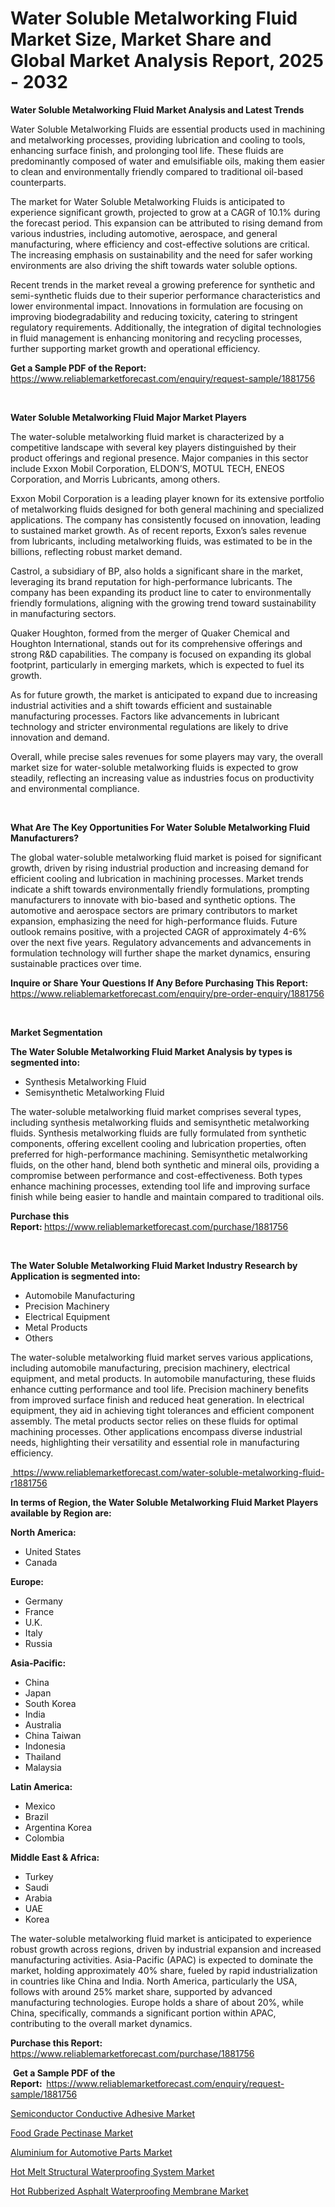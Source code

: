 <p><h1>Water Soluble Metalworking Fluid Market Size, Market Share and Global Market Analysis Report, 2025 - 2032</h1></p><p><strong>Water Soluble Metalworking Fluid Market Analysis and Latest Trends</strong></p>
<p><p>Water Soluble Metalworking Fluids are essential products used in machining and metalworking processes, providing lubrication and cooling to tools, enhancing surface finish, and prolonging tool life. These fluids are predominantly composed of water and emulsifiable oils, making them easier to clean and environmentally friendly compared to traditional oil-based counterparts.</p><p>The market for Water Soluble Metalworking Fluids is anticipated to experience significant growth, projected to grow at a CAGR of 10.1% during the forecast period. This expansion can be attributed to rising demand from various industries, including automotive, aerospace, and general manufacturing, where efficiency and cost-effective solutions are critical. The increasing emphasis on sustainability and the need for safer working environments are also driving the shift towards water soluble options.</p><p>Recent trends in the market reveal a growing preference for synthetic and semi-synthetic fluids due to their superior performance characteristics and lower environmental impact. Innovations in formulation are focusing on improving biodegradability and reducing toxicity, catering to stringent regulatory requirements. Additionally, the integration of digital technologies in fluid management is enhancing monitoring and recycling processes, further supporting market growth and operational efficiency.</p></p>
<p><strong>Get a Sample PDF of the Report:&nbsp;</strong> <a href="https://www.reliablemarketforecast.com/enquiry/request-sample/1881756?utm_campaign=1141&utm_medium=2&utm_source=Github&utm_content=ia&utm_term=03042025&utm_id=water-soluble-metalworking-fluid">https://www.reliablemarketforecast.com/enquiry/request-sample/1881756</a></p>
<p>&nbsp;</p>
<p><strong>Water Soluble Metalworking Fluid Major Market Players</strong></p>
<p><p>The water-soluble metalworking fluid market is characterized by a competitive landscape with several key players distinguished by their product offerings and regional presence. Major companies in this sector include Exxon Mobil Corporation, ELDON’S, MOTUL TECH, ENEOS Corporation, and Morris Lubricants, among others.</p><p>Exxon Mobil Corporation is a leading player known for its extensive portfolio of metalworking fluids designed for both general machining and specialized applications. The company has consistently focused on innovation, leading to sustained market growth. As of recent reports, Exxon’s sales revenue from lubricants, including metalworking fluids, was estimated to be in the billions, reflecting robust market demand.</p><p>Castrol, a subsidiary of BP, also holds a significant share in the market, leveraging its brand reputation for high-performance lubricants. The company has been expanding its product line to cater to environmentally friendly formulations, aligning with the growing trend toward sustainability in manufacturing sectors. </p><p>Quaker Houghton, formed from the merger of Quaker Chemical and Houghton International, stands out for its comprehensive offerings and strong R&D capabilities. The company is focused on expanding its global footprint, particularly in emerging markets, which is expected to fuel its growth.</p><p>As for future growth, the market is anticipated to expand due to increasing industrial activities and a shift towards efficient and sustainable manufacturing processes. Factors like advancements in lubricant technology and stricter environmental regulations are likely to drive innovation and demand. </p><p>Overall, while precise sales revenues for some players may vary, the overall market size for water-soluble metalworking fluids is expected to grow steadily, reflecting an increasing value as industries focus on productivity and environmental compliance.</p></p>
<p>&nbsp;</p>
<p><strong>What Are The Key Opportunities For Water Soluble Metalworking Fluid Manufacturers?</strong></p>
<p><p>The global water-soluble metalworking fluid market is poised for significant growth, driven by rising industrial production and increasing demand for efficient cooling and lubrication in machining processes. Market trends indicate a shift towards environmentally friendly formulations, prompting manufacturers to innovate with bio-based and synthetic options. The automotive and aerospace sectors are primary contributors to market expansion, emphasizing the need for high-performance fluids. Future outlook remains positive, with a projected CAGR of approximately 4-6% over the next five years. Regulatory advancements and advancements in formulation technology will further shape the market dynamics, ensuring sustainable practices over time.</p></p>
<p><strong>Inquire or Share Your Questions If Any Before Purchasing This Report:</strong> <a href="https://www.reliablemarketforecast.com/enquiry/pre-order-enquiry/1881756?utm_campaign=1141&utm_medium=2&utm_source=Github&utm_content=ia&utm_term=03042025&utm_id=water-soluble-metalworking-fluid">https://www.reliablemarketforecast.com/enquiry/pre-order-enquiry/1881756</a></p>
<p>&nbsp;</p>
<p><strong>Market Segmentation</strong></p>
<p><strong>The Water Soluble Metalworking Fluid Market Analysis by types is segmented into:</strong></p>
<p><ul><li>Synthesis Metalworking Fluid</li><li>Semisynthetic Metalworking Fluid</li></ul></p>
<p><p>The water-soluble metalworking fluid market comprises several types, including synthesis metalworking fluids and semisynthetic metalworking fluids. Synthesis metalworking fluids are fully formulated from synthetic components, offering excellent cooling and lubrication properties, often preferred for high-performance machining. Semisynthetic metalworking fluids, on the other hand, blend both synthetic and mineral oils, providing a compromise between performance and cost-effectiveness. Both types enhance machining processes, extending tool life and improving surface finish while being easier to handle and maintain compared to traditional oils.</p></p>
<p><strong>Purchase this Report:&nbsp;</strong><a href="https://www.reliablemarketforecast.com/purchase/1881756?utm_campaign=1141&utm_medium=2&utm_source=Github&utm_content=ia&utm_term=03042025&utm_id=water-soluble-metalworking-fluid">https://www.reliablemarketforecast.com/purchase/1881756</a></p>
<p>&nbsp;</p>
<p><strong>The Water Soluble Metalworking Fluid Market Industry Research by Application is segmented into:</strong></p>
<p><ul><li>Automobile Manufacturing</li><li>Precision Machinery</li><li>Electrical Equipment</li><li>Metal Products</li><li>Others</li></ul></p>
<p><p>The water-soluble metalworking fluid market serves various applications, including automobile manufacturing, precision machinery, electrical equipment, and metal products. In automobile manufacturing, these fluids enhance cutting performance and tool life. Precision machinery benefits from improved surface finish and reduced heat generation. In electrical equipment, they aid in achieving tight tolerances and efficient component assembly. The metal products sector relies on these fluids for optimal machining processes. Other applications encompass diverse industrial needs, highlighting their versatility and essential role in manufacturing efficiency.</p></p>
<p><a href="https://www.reliablemarketforecast.com/water-soluble-metalworking-fluid-r1881756?utm_campaign=1141&utm_medium=2&utm_source=Github&utm_content=ia&utm_term=03042025&utm_id=water-soluble-metalworking-fluid">&nbsp;https://www.reliablemarketforecast.com/water-soluble-metalworking-fluid-r1881756</a></p>
<p><strong>In terms of Region, the Water Soluble Metalworking Fluid Market Players available by Region are:</strong></p>
<p>
    <p> <strong> North America: </strong>
        <ul>
            <li>United States</li>
            <li>Canada</li>
        </ul>
        </p> 
    <p> <strong> Europe: </strong>
        <ul>
            <li>Germany</li>
            <li>France</li>
            <li>U.K.</li>
            <li>Italy</li>
            <li>Russia</li>
        </ul>
        </p> 
    <p> <strong> Asia-Pacific: </strong>
        <ul>
            <li>China</li>
            <li>Japan</li>
            <li>South Korea</li>
            <li>India</li>
            <li>Australia</li>
            <li>China Taiwan</li>
            <li>Indonesia</li>
            <li>Thailand</li>
            <li>Malaysia</li>
        </ul>
        </p> 
    <p> <strong> Latin America: </strong>
        <ul>
            <li>Mexico</li>
            <li>Brazil</li>
            <li>Argentina Korea</li>
            <li>Colombia</li>
        </ul>
        </p> 
    <p> <strong> Middle East & Africa: </strong>
        <ul>
            <li>Turkey</li>
            <li>Saudi</li>
            <li>Arabia</li>
            <li>UAE</li>
            <li>Korea</li>
        </ul>
    </p>
    </p>
<p><p>The water-soluble metalworking fluid market is anticipated to experience robust growth across regions, driven by industrial expansion and increased manufacturing activities. Asia-Pacific (APAC) is expected to dominate the market, holding approximately 40% share, fueled by rapid industrialization in countries like China and India. North America, particularly the USA, follows with around 25% market share, supported by advanced manufacturing technologies. Europe holds a share of about 20%, while China, specifically, commands a significant portion within APAC, contributing to the overall market dynamics.</p></p>
<p><strong>Purchase this Report: </strong><a href="https://www.reliablemarketforecast.com/purchase/1881756?utm_campaign=1141&utm_medium=2&utm_source=Github&utm_content=ia&utm_term=03042025&utm_id=water-soluble-metalworking-fluid">https://www.reliablemarketforecast.com/purchase/1881756</a></p>
<p>&nbsp;<strong>Get a Sample PDF of the Report:&nbsp;&nbsp;</strong><a href="https://www.reliablemarketforecast.com/enquiry/request-sample/1881756?utm_campaign=1141&utm_medium=2&utm_source=Github&utm_content=ia&utm_term=03042025&utm_id=water-soluble-metalworking-fluid">https://www.reliablemarketforecast.com/enquiry/request-sample/1881756</a></p>
<p><strong></strong></p>
<p><p><a href="https://github.com/marrahcerpas05/Market-Research-Report-List-1/blob/main/semiconductor-conductive-adhesive-market.md?utm_campaign=1141&utm_medium=2&utm_source=Github&utm_content=ia&utm_term=03042025&utm_id=water-soluble-metalworking-fluid">Semiconductor Conductive Adhesive Market</a></p><p><a href="https://github.com/cagleplittrw/Market-Research-Report-List-1/blob/main/food-grade-pectinase-market.md?utm_campaign=1141&utm_medium=2&utm_source=Github&utm_content=ia&utm_term=03042025&utm_id=water-soluble-metalworking-fluid">Food Grade Pectinase Market</a></p><p><a href="https://github.com/dahcheeviola/Market-Research-Report-List-1/blob/main/aluminium-for-automotive-parts-market.md?utm_campaign=1141&utm_medium=2&utm_source=Github&utm_content=ia&utm_term=03042025&utm_id=water-soluble-metalworking-fluid">Aluminium for Automotive Parts Market</a></p><p><a href="https://github.com/dichkotuanny/Market-Research-Report-List-1/blob/main/hot-melt-structural-waterproofing-system-market.md?utm_campaign=1141&utm_medium=2&utm_source=Github&utm_content=ia&utm_term=03042025&utm_id=water-soluble-metalworking-fluid">Hot Melt Structural Waterproofing System Market</a></p><p><a href="https://github.com/rojannovarwd/Market-Research-Report-List-1/blob/main/hot-rubberized-asphalt-waterproofing-membrane-market.md?utm_campaign=1141&utm_medium=2&utm_source=Github&utm_content=ia&utm_term=03042025&utm_id=water-soluble-metalworking-fluid">Hot Rubberized Asphalt Waterproofing Membrane Market</a></p></p>